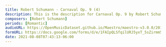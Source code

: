 ```yaml
---
title: Robert Schumann - Carnaval Op. 9 (4)
description: This is the description for Carnaval Op. 9 by Robert Schumann
composers: [Robert Schumann]
periods: [Romantic]
audioURL: https://OpenMusicDataset.github.io/Maestro/maestro-v3.0.0/2014/MIDI-UNPROCESSED_01-03_R1_2014_MID--AUDIO_03_R1_2014_wav--6.midi
formURL: https://docs.google.com/forms/d/e/1FAIpQLSfqilURJ5yxT_5sZirmm5D_aBgrnxG87nD5AuLgYMhUYkxnIQ/viewform
date: 2021-08-08T07:43:13-06:00
---
```

